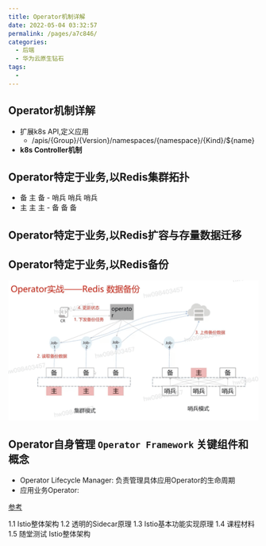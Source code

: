 ```yaml
---
title: Operator机制详解
date: 2022-05-04 03:32:57
permalink: /pages/a7c846/
categories:
  - 后端
  - 华为云原生钻石
tags:
  - 
---
```



## Operator机制详解
  - 扩展k8s API,定义应用
    - /apis/{Group}/{Version}/namespaces/{namespace}/{Kind}/${name}
  - **k8s Controller机制**


## Operator特定于业务,以Redis集群拓扑
  -   备   主   备
    - 哨兵 哨兵 哨兵
  -   主 主 主
    - 备 备 备

## Operator特定于业务,以Redis扩容与存量数据迁移

## Operator特定于业务,以Redis备份

<img src="./minilet/image-20220504034406973.png" alt="image-20220504034406973" style="zoom:50%;" />

## Operator自身管理  `Operator Framework` 关键组件和概念
  - Operator Lifecycle Manager: 负责管理具体应用Operator的生命周期
  - 应用业务Operator:





[参考](https://education.huaweicloud.com/courses/course-v1:HuaweiX+CBUCNXI051+Self-paced/courseware/cf547353b7dc425fadd6f022f4d225e4/63cf510f88804e3d8b8d54897c3dd96e/)


1.1 Istio整体架构
1.2 透明的Sidecar原理
1.3 Istio基本功能实现原理
1.4 课程材料
1.5 随堂测试
Istio整体架构

